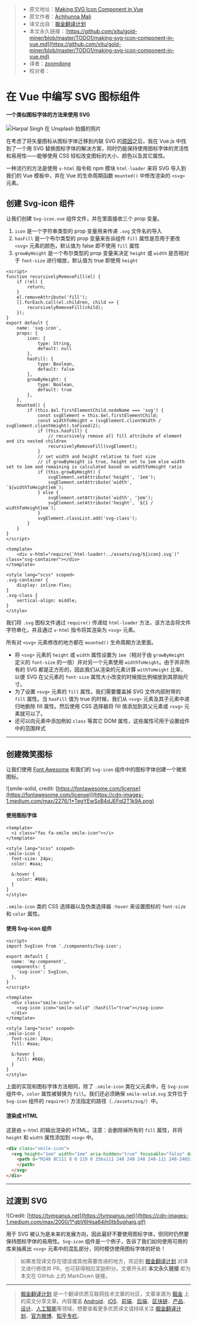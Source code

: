 > * 原文地址：[Making SVG Icon Component in Vue](https://medium.com/js-dojo/making-svg-icon-component-in-vue-cb7fac70e758)
> * 原文作者：[Achhunna Mali](https://medium.com/@achhunna)
> * 译文出自：[掘金翻译计划](https://github.com/xitu/gold-miner)
> * 本文永久链接：[https://github.com/xitu/gold-miner/blob/master/TODO1/making-svg-icon-component-in-vue.md](https://github.com/xitu/gold-miner/blob/master/TODO1/making-svg-icon-component-in-vue.md)
> * 译者：[zoomdong](https://github.com/fireairforce)
> * 校对者：

# 在 Vue 中编写 SVG 图标组件

#### 一个类似图标字体的方法来使用 SVG

![[Harpal Singh](https://unsplash.com/@aquatium?utm_source=medium&utm_medium=referral) 在 [Unsplash](https://unsplash.com?utm_source=medium&utm_medium=referral) 拍摄的照片](https://cdn-images-1.medium.com/max/12000/0*bac2YeLYkqgbsZuH)

在考虑了将矢量图标从图标字体迁移到内联 SVG 的[原因](https://www.keycdn.com/blog/icon-fonts-vs-svgs)之后，我在 Vue.js 中找到了一个用 SVG 替换图标字体的解决方案，同时仍能保持使用图标字体的灵活性和易用性——能够使用 CSS 轻松改变图标的大小、颜色以及其它属性。

一种流行的方法是使用 `v-html` 指令和 npm 模块 `html-loader` 来将 SVG 导入到我们的 Vue 模板中，并在 Vue 的生命周期函数 `mounted()` 中修改渲染的 `<svg>` 元素。

## 创建 Svg-icon 组件

让我们创建 `Svg-icon.vue` 组件文件，并在里面接收三个 prop 变量。

1. `icon` 是一个字符串类型的 prop 变量用来传递 `.svg` 文件名的导入
2. `hasFill` 是一个布尔类型的 prop 变量来告诉组件 `fill` 属性是否用于更改 `<svg>` 元素的颜色，默认值为 false 即不使用 `fill` 属性
3. `growByHeight` 是一个布尔类型的 prop 变量来决定 `height` 或 `width` 是否相对于 `font-size` 进行缩放，默认值为 true 即使用 `height`

```Vue
<script>
function recursivelyRemoveFill(el) {
    if (!el) {
        return;
    }
    el.removeAttribute('fill');
    [].forEach.call(el.children, child => {
        recursivelyRemoveFill(child);
    });
}
export default {
    name: 'svg-icon',
    props: {
        icon: {
            type: String,
            default: null
        },
        hasFill: {
            type: Boolean,
            default: false
        },
        growByHeight: {
            type: Boolean,
            default: true
        },
    },
    mounted() {
        if (this.$el.firstElementChild.nodeName === 'svg') {
            const svgElement = this.$el.firstElementChild;
            const widthToHeight = (svgElement.clientWidth / svgElement.clientHeight).toFixed(2);
            if (this.hasFill) {
                // recursively remove all fill attribute of element and its nested children
                recursivelyRemoveFill(svgElement);
            }
            // set width and height relative to font size
            // if growByHeight is true, height set to 1em else width set to 1em and remaining is calculated based on widthToHeight ratio
            if (this.growByHeight) {
                svgElement.setAttribute('height', '1em');
                svgElement.setAttribute('width', `${widthToHeight}em`);
            } else {
                svgElement.setAttribute('width', '1em');
                svgElement.setAttribute('height', `${1 / widthToHeight}em`);
            }
            svgElement.classList.add('svg-class');
        }
    }
}
</script>

<template>
    <div v-html="require(`html-loader!../assets/svg/${icon}.svg`)" class="svg-container"></div>
</template>

<style lang="scss" scoped>
.svg-container {
    display: inline-flex;
}
.svg-class {
    vertical-align: middle;
}
</style>
```

我们将 `.svg` 图标文件通过 `require()` 传递给 `html-loader` 方法，该方法会将文件字符串化，并且通过 `v-html` 指令将其渲染为 `<svg>` 元素。

所有对 `<svg>` 元素修改的地方都在 `mounted()` 生命周期方法里面。

* 将 `<svg>` 元素的 `height` 或 `width` 属性设置为 `1em`（相对于由 `growByHeight` 定义的 `font-size` 的一倍）并对另一个元素使用 `widthToHeight`。由于并非所有的 SVG 都是正方形的，因此我们从渲染的元素计算 `withToHeight` 比率，以便 SVG 在父元素的 `font-size` 属性大小改变的时候按比例缩放到其原始尺寸。
* 为了设置 `<svg>` 元素的 `fill` 属性，我们需要覆盖掉 SVG 文件内部附带的 `fill` 属性。当 `hasFill` 值为 true 的时候，我们从 `<svg>` 元素及其子元素中递归地删除 fill 属性。然后使用 CSS 选择器将 fill 值添加到其父元素或 `<svg>` 元素就可以了。
* 还可以向元素中添加例如 `class` 等其它 DOM 属性，这些属性可用于设置组件中的范围样式

---

## 创建微笑图标

让我们使用 [Font Awesome](https://fontawesome.com/icons/smile?style=solid) 和我们的 `Svg-icon` 组件中的图标字体创建一个微笑图标。

![smile-solid, credit: [https://fontawesome.com/license](https://fontawesome.com/license)](https://cdn-images-1.medium.com/max/2276/1*TegYEwSxB4dJEFql2T1k9A.png)

#### 使用图标字体

```Vue
<template>
  <i class="fas fa-smile smile-icon"></i>
</template>

<style lang="scss" scoped>
.smile-icon {
  font-size: 24px;
  color: #aaa;

  &:hover {
    color: #666;
  }
}
</style>
```

`.smile-icon` 类的 CSS 选择器以及伪类选择器 `:hover` 来设置图标的 `font-size` 和 `color` 属性。

#### 使用 Svg-icon 组件

```Vue
<script>
import SvgIcon from './components/Svg-icon';

export default {
  name: 'my-component',
  components: {
    'svg-icon': SvgIcon,
  },
}
</script>

<template>
  <div class="smile-icon">
    <svg-icon icon="smile-solid" :hasFill="true"></svg-icon>
  </div>
</template>

<style lang="scss" scoped>
.smile-icon {
  font-size: 24px;
  fill: #aaa;

  &:hover {
    fill: #666;
  }
}
</style>
```

上面的实现和图标字体方法相同，除了 `.smile-icon` 类在父元素中，在 `Svg-icon` 组件中，`color` 属性被替换为 `fill`。我们还必须确保 `smile-solid.svg` 文件位于 `Svg-icon` 组件的 `require()` 方法指定的路径（`./assets/svg/`）中。

#### 渲染成 HTML

这是由 `v-html` 的输出渲染的 HTML。注意：会删除掉所有的 `fill` 属性，并将 `height` 和 `width` 属性添加到 `<svg>` 中。

```html
<div class="smile-icon">
  <svg height="1em" width="1em" aria-hidden="true" focusable="false" data-prefix="fas" data-icon="smile" class="svg-inline--fa fa-smile fa-w-16" role="img" xmlns="http://www.w3.org/2000/svg" viewBox="0 0 496 512">
    <path d="M248 8C111 8 0 119 0 256s111 248 248 248 248-111 248-248S385 8 248 8zm80 168c17.7 0 32 14.3 32 32s-14.3 32-32 32-32-14.3-32-32 14.3-32 32-32zm-160 0c17.7 0 32 14.3 32 32s-14.3 32-32 32-32-14.3-32-32 14.3-32 32-32zm194.8 170.2C334.3 380.4 292.5 400 248 400s-86.3-19.6-114.8-53.8c-13.6-16.3 11-36.7 24.6-20.5 22.4 26.9 55.2 42.2 90.2 42.2s67.8-15.4 90.2-42.2c13.4-16.2 38.1 4.2 24.6 20.5z">
    </path>
  </svg>
</div>
```

---

## 过渡到 SVG

![Credit: [https://tympanus.net](https://tympanus.net)](https://cdn-images-1.medium.com/max/2000/1*gbV6Hisa64jh0tb5ughaig.gif)

用于 SVG 被认为是未来的发展方向，因此最好不要使用图标字体，但同时仍然要保持图标字体的易用性。`Svg-icon` 组件是一个例子，告诉了我们如何使用可用的库来抽离出 `<svg>` 元素中的混乱部分，同时模仿使用图标字体的好处！

> 如果发现译文存在错误或其他需要改进的地方，欢迎到 [掘金翻译计划](https://github.com/xitu/gold-miner) 对译文进行修改并 PR，也可获得相应奖励积分。文章开头的 **本文永久链接** 即为本文在 GitHub 上的 MarkDown 链接。

---

> [掘金翻译计划](https://github.com/xitu/gold-miner) 是一个翻译优质互联网技术文章的社区，文章来源为 [掘金](https://juejin.im) 上的英文分享文章。内容覆盖 [Android](https://github.com/xitu/gold-miner#android)、[iOS](https://github.com/xitu/gold-miner#ios)、[前端](https://github.com/xitu/gold-miner#前端)、[后端](https://github.com/xitu/gold-miner#后端)、[区块链](https://github.com/xitu/gold-miner#区块链)、[产品](https://github.com/xitu/gold-miner#产品)、[设计](https://github.com/xitu/gold-miner#设计)、[人工智能](https://github.com/xitu/gold-miner#人工智能)等领域，想要查看更多优质译文请持续关注 [掘金翻译计划](https://github.com/xitu/gold-miner)、[官方微博](http://weibo.com/juejinfanyi)、[知乎专栏](https://zhuanlan.zhihu.com/juejinfanyi)。
